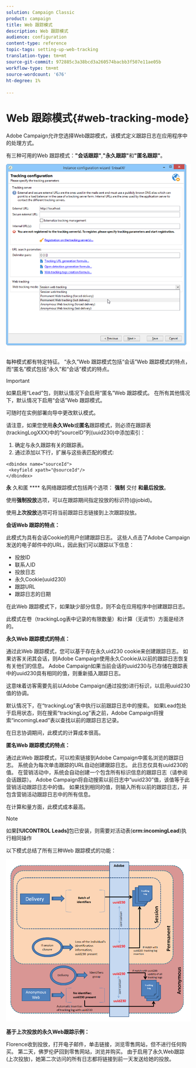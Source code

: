 ```yaml
---
solution: Campaign Classic
product: campaign
title: Web 跟踪模式
description: Web 跟踪模式
audience: configuration
content-type: reference
topic-tags: setting-up-web-tracking
translation-type: tm+mt
source-git-commit: 972885c3a38bcd3a260574bacbb3f507e11ae05b
workflow-type: tm+mt
source-wordcount: '676'
ht-degree: 1%

---
```



# Web 跟踪模式{#web-tracking-mode}

Adobe Campaign允许您选择Web跟踪模式，该模式定义跟踪日志在应用程序中的处理方式。

有三种可用的Web 跟踪模式：**&quot;会话跟踪&quot;**,**&quot;永久跟踪&quot;**&#x200B;和&#x200B;**&quot;匿名跟踪&quot;**。

![](assets/s_ncs_install_deployment_wiz_tracking_mode.png)

每种模式都有特定特征。 “永久”Web 跟踪模式包括“会话”Web 跟踪模式的特点，而“匿名”模式包括“永久”和“会话”模式的特点。

>[!IMPORTANT]
>
>如果启用“Lead”包，则默认情况下会启用“匿名”Web 跟踪模式。 在所有其他情况下，默认情况下启用“会话”Web 跟踪模式。
>
>可随时在实例部署向导中更改默认模式。

请注意，如果您使用&#x200B;**永久Web**&#x200B;或&#x200B;**匿名**&#x200B;跟踪模式，则必须在跟踪表(trackingLogXXX)中的“sourceID”列(uuid230)中添加索引：

1. 确定与永久跟踪有关的跟踪表。
1. 通过添加以下行，扩展与这些表匹配的模式:

```
<dbindex name="sourceId">
 <keyfield xpath="@sourceId"/>
</dbindex>
```

**永** 久和匿 **** 名网络跟踪模式包括两个选项： **强制** 交付 **和最后投放**。

使用&#x200B;**强制投放**&#x200B;选项，可以在跟踪期间指定投放的标识符(@jobid)。

使用&#x200B;**上次投放**&#x200B;选项可将当前跟踪日志链接到上次跟踪投放。

**会话Web 跟踪的特点：**

此模式为具有会话Cookie的用户创建跟踪日志。 这些人点击了Adobe Campaign发送的电子邮件中的URL，因此我们可以跟踪以下信息：

* 投放ID
* 联系人ID
* 投放日志
* 永久Cookie(uuid230)
* 跟踪URL
* 跟踪日志的日期

在此Web 跟踪模式下，如果缺少部分信息，则不会在应用程序中创建跟踪日志。

此模式在卷（trackingLog表中记录的有限数量）和计算（无调节）方面是经济的。

**永久Web 跟踪模式的特点：**

通过此Web 跟踪模式，您可以基于存在永久uid230 cookie来创建跟踪日志。 如果访客关闭其会话，则Adobe Campaign使用永久Cookie从以前的跟踪日志恢复有关他们的信息。 Adobe Campaign如果当前会话的uuid230与已存储在跟踪表中的uuid230具有相同的值，则重新插入跟踪日志。

这意味着访客需要先前以Adobe Campaign(通过投放)进行标识，以启用uuid230值的协调。

默认情况下，在“trackingLog”表中执行以前跟踪日志中的搜索。 如果Lead包处于启用状态，则在搜索“trackingLog”表之前，Adobe Campaign将搜索“incomingLead”表以查找以前的跟踪日志记录。

在日志协调期间，此模式的计算成本很高。

**匿名Web 跟踪模式的特点：**

通过此Web 跟踪模式，可以检索链接到Adobe Campaign中匿名浏览的跟踪日志。 系统会为每次单击跟踪的URL自动创建跟踪日志。 此日志仅具有uuid230的值。 在营销活动中，系统会自动创建一个包含所有标识信息的跟踪日志（请参阅会话跟踪）。 Adobe Campaign将自动搜索以前日志中“uuid230”值，该值等于此营销活动跟踪日志中的值。 如果找到相同的值，则输入所有以前的跟踪日志，并包含营销活动跟踪日志中的所有信息。

在计算和量方面，此模式成本最高。

>[!NOTE]
>
>如果&#x200B;**[!UICONTROL Leads]**&#x200B;包已安装，则需要对活动表(**crm:incomingLead**)执行相同操作

以下模式总结了所有三种Web 跟踪模式的功能：

![](assets/s_ncs_install_deployment_wiz_tracking_schema_mode.png)

**基于上次投放的永久Web跟踪示例：**

Florence收到投放，打开电子邮件，单击链接，浏览零售网站，但不进行任何购买。 第二天，佛罗伦萨回到零售网站，浏览并购买。 由于启用了永久Web跟踪(上次投放)，她第二次访问的所有日志都将链接到前一天发送给她的投放。
